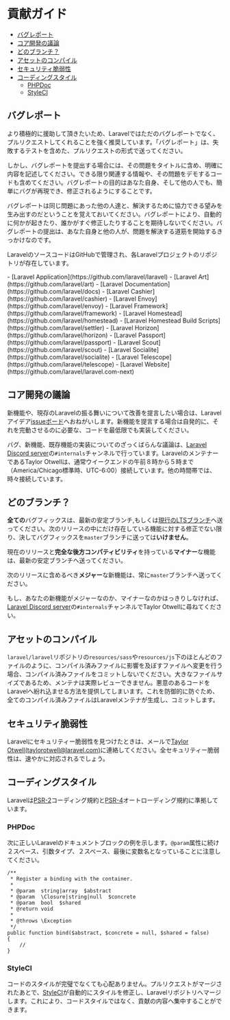 # 貢献ガイド

- [バグレポート](#bug-reports)
- [コア開発の議論](#core-development-discussion)
- [どのブランチ？](#which-branch)
- [アセットのコンパイル](#compiled-assets)
- [セキュリティ脆弱性](#security-vulnerabilities)
- [コーディングスタイル](#coding-style)
    - [PHPDoc](#phpdoc)
    - [StyleCI](#styleci)

<a name="bug-reports"></a>
## バグレポート

より積極的に援助して頂きたいため、Laravelではただのバグレポートでなく、プルリクエストしてくれることを強く推奨しています。「バグレポート」は、失敗するテストを含めた、プルリクエストの形式で送ってください。

しかし、バグレポートを提出する場合には、その問題をタイトルに含め、明確に内容を記述してください。できる限り関連する情報や、その問題をデモするコードも含めてください。バグレポートの目的はあなた自身、そして他の人でも、簡単にバグが再現でき、修正されるようにすることです。

バグレポートは同じ問題にあった他の人達と、解決するために協力できる望みを生み出すのだということを覚えておいてください。バグレポートにより、自動的に何かが起きたり、誰かがすぐ修正したりすることを期待しないでください。バグレポートの提出は、あなた自身と他の人が、問題を解決する道筋を開始するきっかけなのです。

LaravelのソースコードはGitHubで管理され、各Laravelプロジェクトのリポジトリが存在しています。

<div class="content-list" markdown="1">
- [Laravel Application](https://github.com/laravel/laravel)
- [Laravel Art](https://github.com/laravel/art)
- [Laravel Documentation](https://github.com/laravel/docs)
- [Laravel Cashier](https://github.com/laravel/cashier)
- [Laravel Envoy](https://github.com/laravel/envoy)
- [Laravel Framework](https://github.com/laravel/framework)
- [Laravel Homestead](https://github.com/laravel/homestead)
- [Laravel Homestead Build Scripts](https://github.com/laravel/settler)
- [Laravel Horizon](https://github.com/laravel/horizon)
- [Laravel Passport](https://github.com/laravel/passport)
- [Laravel Scout](https://github.com/laravel/scout)
- [Laravel Socialite](https://github.com/laravel/socialite)
- [Laravel Telescope](https://github.com/laravel/telescope)
- [Laravel Website](https://github.com/laravel/laravel.com-next)
</div>

<a name="core-development-discussion"></a>
## コア開発の議論

新機能や、現存のLaravelの振る舞いについて改善を提言したい場合は、Laravelアイデア[issueボード](https://github.com/laravel/ideas/issues)へおねがいします。新機能を提言する場合は自発的に、それを完動させるのに必要な、コードを最低限でも実装してください。

バグ、新機能、既存機能の実装についてのざっくばらんな議論は、[Laravel Discord server](https://discordapp.com/invite/mPZNm7A)の`#internals`チャンネルで行っています。LaravelのメンテナーであるTaylor Otwellは、通常ウイークエンドの午前８時から５時まで（America/Chicago標準時、UTC-6:00）接続しています。他の時間帯では、時々接続しています。

<a name="which-branch"></a>
## どのブランチ？

**全ての**バグフィックスは、最新の安定ブランチ,もしくは[現行のLTSブランチ](/docs/{{version}}/releases#support-policy)へ送ってください。次のリリースの中にだけ存在している機能に対する修正でない限り、決してバグフィックスを`master`ブランチに送っては**いけません**。

現在のリリースと**完全な後方コンパティビリティ**を持っている**マイナー**な機能は、最新の安定ブランチへ送ってください。

次のリリースに含めるべき**メジャー**な新機能は、常に`master`ブランチへ送ってください。

もし、あなたの新機能がメジャーなのか、マイナーなのかはっきりしなければ、[Laravel Discord server](https://discordapp.com/invite/mPZNm7A)の`#internals`チャンネルでTaylor Otwellに尋ねてください。

<a name="compiled-assets"></a>
## アセットのコンパイル

`laravel/laravel`リポジトリの`resources/sass`や`resources/js`下のほとんどのファイルのように、コンパイル済みファイルに影響を及ぼすファイルへ変更を行う場合、コンパイル済みファイルをコミットしないでください。大きなファイルサイズであるため、メンテナは実際レビューできません。悪意のあるコードをLaravelへ紛れ込ませる方法を提供してしまいます。これを防御的に防ぐため、全てのコンパイル済みファイルはLaravelメンテナが生成し、コミットします。

<a name="security-vulnerabilities"></a>
## セキュリティ脆弱性

Laravelにセキュリティー脆弱性を見つけたときは、メールで[Taylor Otwell(taylorotwell@laravel.com)](mailto:taylor@laravel.com)に連絡してください。全セキュリティー脆弱性は、速やかに対応されるでしょう。

<a name="coding-style"></a>
## コーディングスタイル

Laravelは[PSR-2](https://github.com/php-fig/fig-standards/blob/master/accepted/PSR-2-coding-style-guide.md)コーディング規約と[PSR-4](https://github.com/php-fig/fig-standards/blob/master/accepted/PSR-4-autoloader.md)オートローディング規約に準拠しています。

<a name="phpdoc"></a>
### PHPDoc

次に正しいLaravelのドキュメントブロックの例を示します。`@param`属性に続け２スペース、引数タイプ、２スペース、最後に変数名となっていることに注意してください。

    /**
     * Register a binding with the container.
     *
     * @param  string|array  $abstract
     * @param  \Closure|string|null  $concrete
     * @param  bool  $shared
     * @return void
     *
     * @throws \Exception
     */
    public function bind($abstract, $concrete = null, $shared = false)
    {
        //
    }

<a name="styleci"></a>
### StyleCI

コードのスタイルが完璧でなくても心配ありません。プルリクエストがマージされたあとで、[StyleCI](https://styleci.io/)が自動的にスタイルを修正し、Laravelリポジトリへマージします。これにより、コードスタイルではなく、貢献の内容へ集中することができます。

